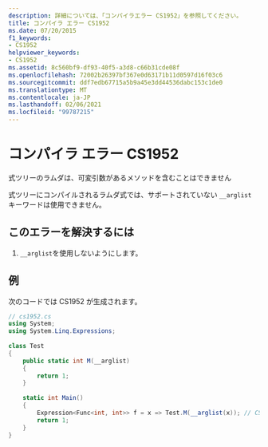 ```yaml
---
description: 詳細については、「コンパイラエラー CS1952」を参照してください。
title: コンパイラ エラー CS1952
ms.date: 07/20/2015
f1_keywords:
- CS1952
helpviewer_keywords:
- CS1952
ms.assetid: 8c560bf9-df93-40f5-a3d8-c66b31cde08f
ms.openlocfilehash: 72002b26397bf367e0d63171b11d0597d16f03c6
ms.sourcegitcommit: ddf7edb67715a5b9a45e3dd44536dabc153c1de0
ms.translationtype: MT
ms.contentlocale: ja-JP
ms.lasthandoff: 02/06/2021
ms.locfileid: "99787215"
---
```

# <a name="compiler-error-cs1952"></a>コンパイラ エラー CS1952

式ツリーのラムダは、可変引数があるメソッドを含むことはできません  
  
 式ツリーにコンパイルされるラムダ式では、サポートされていない `__arglist` キーワードは使用できません。  
  
## <a name="to-correct-this-error"></a>このエラーを解決するには  
  
1. `__arglist`を使用しないようにします。  
  
## <a name="example"></a>例  

 次のコードでは CS1952 が生成されます。  
  
```csharp  
// cs1952.cs  
using System;  
using System.Linq.Expressions;  
  
class Test  
{  
    public static int M(__arglist)  
    {  
        return 1;  
    }  
  
    static int Main()  
    {  
        Expression<Func<int, int>> f = x => Test.M(__arglist(x)); // CS1952  
        return 1;  
    }  
}  
```
